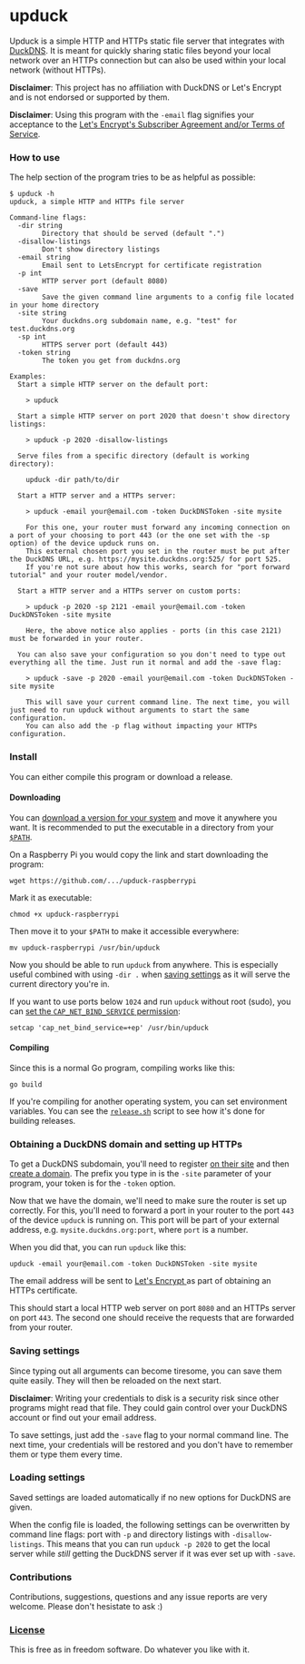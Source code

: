 # upduck
Upduck is a simple HTTP and HTTPs static file server that integrates with [DuckDNS](https://www.duckdns.org/). It is meant for quickly sharing static files beyond your local network over an HTTPs connection but can also be used within your local network (without HTTPs).

**Disclaimer**: This project has no affiliation with DuckDNS or Let's Encrypt and is not endorsed or supported by them.

**Disclaimer**: Using this program with the `-email` flag signifies your acceptance to the [Let's Encrypt's Subscriber Agreement and/or Terms of Service](https://letsencrypt.org/repository/).

### How to use
The help section of the program tries to be as helpful as possible:

```
$ upduck -h
upduck, a simple HTTP and HTTPs file server

Command-line flags:
  -dir string
    	Directory that should be served (default ".")
  -disallow-listings
    	Don't show directory listings
  -email string
    	Email sent to LetsEncrypt for certificate registration
  -p int
    	HTTP server port (default 8080)
  -save
    	Save the given command line arguments to a config file located in your home directory
  -site string
    	Your duckdns.org subdomain name, e.g. "test" for test.duckdns.org
  -sp int
    	HTTPS server port (default 443)
  -token string
    	The token you get from duckdns.org

Examples:
  Start a simple HTTP server on the default port:

    > upduck 

  Start a simple HTTP server on port 2020 that doesn't show directory listings:

    > upduck -p 2020 -disallow-listings

  Serve files from a specific directory (default is working directory):

    upduck -dir path/to/dir

  Start a HTTP server and a HTTPs server:

    > upduck -email your@email.com -token DuckDNSToken -site mysite

    For this one, your router must forward any incoming connection on a port of your choosing to port 443 (or the one set with the -sp option) of the device upduck runs on. 
    This external chosen port you set in the router must be put after the DuckDNS URL, e.g. https://mysite.duckdns.org:525/ for port 525.
    If you're not sure about how this works, search for "port forward tutorial" and your router model/vendor.

  Start a HTTP server and a HTTPs server on custom ports:

    > upduck -p 2020 -sp 2121 -email your@email.com -token DuckDNSToken -site mysite

    Here, the above notice also applies - ports (in this case 2121) must be forwarded in your router.

  You can also save your configuration so you don't need to type out everything all the time. Just run it normal and add the -save flag:

    > upduck -save -p 2020 -email your@email.com -token DuckDNSToken -site mysite

    This will save your current command line. The next time, you will just need to run upduck without arguments to start the same configuration.
    You can also add the -p flag without impacting your HTTPs configuration.
```

### Install
You can either compile this program or download a release.

#### Downloading
You can [download a version for your system](https://github.com/xarantolus/upduck/releases/latest) and move it anywhere you want. It is recommended to put the executable in a directory from your [`$PATH`](https://superuser.com/a/284351).

On a Raspberry Pi you would copy the link and start downloading the program:

    wget https://github.com/.../upduck-raspberrypi

Mark it as executable:

    chmod +x upduck-raspberrypi

Then move it to your `$PATH` to make it accessible everywhere:

    mv upduck-raspberrypi /usr/bin/upduck

Now you should be able to run `upduck` from anywhere. This is especially useful combined with using `-dir .` when [saving settings](#saving-settings) as it will serve the current directory you're in.

If you want to use ports below `1024` and run `upduck` without root (sudo), you can [set the `CAP_NET_BIND_SERVICE` permission](https://stackoverflow.com/a/414258):

    setcap 'cap_net_bind_service=+ep' /usr/bin/upduck

#### Compiling
Since this is a normal Go program, compiling works like this:

    go build

If you're compiling for another operating system, you can set environment variables. You can see the [`release.sh`](release.sh) script to see how it's done for building releases.

### Obtaining a DuckDNS domain and setting up HTTPs
To get a DuckDNS subdomain, you'll need to register [on their site](https://www.duckdns.org) and then [create a domain](https://www.duckdns.org/domains). The prefix you type in is the `-site` parameter of your program, your token is for the `-token` option.

Now that we have the domain, we'll need to make sure the router is set up correctly. For this, you'll need to forward a port in your router to the port `443` of the device `upduck` is running on. This port will be part of your external address, e.g. `mysite.duckdns.org:port`, where `port` is a number.

When you did that, you can run `upduck` like this:

    upduck -email your@email.com -token DuckDNSToken -site mysite

The email address will be sent to [Let's Encrypt ](https://letsencrypt.org/) as part of obtaining an HTTPs certificate.

This should start a local HTTP web server on port `8080` and an HTTPs server on port `443`. The second one should receive the requests that are forwarded from your router.

### Saving settings
Since typing out all arguments can become tiresome, you can save them quite easily. They will then be reloaded on the next start.

**Disclaimer**: Writing your credentials to disk is a security risk since other programs might read that file. They could gain control over your DuckDNS account or find out your email address.

To save settings, just add the `-save` flag to your normal command line. The next time, your credentials will be restored and you don't have to remember them or type them every time.

### Loading settings
Saved settings are loaded automatically if no new options for DuckDNS are given.

When the config file is loaded, the following settings can be overwritten by command line flags: port with `-p` and directory listings with `-disallow-listings`. This means that you can run `upduck -p 2020` to get the local server while *still* getting the DuckDNS server if it was ever set up with `-save`.

### Contributions
Contributions, suggestions, questions and any issue reports are very welcome. Please don't hesistate to ask :)

### [License](LICENSE)
This is free as in freedom software. Do whatever you like with it.